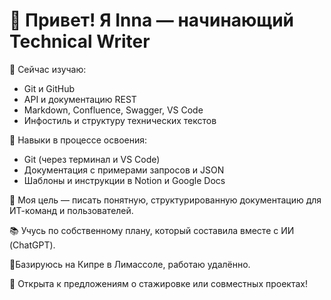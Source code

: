 # 👋 Привет! Я Inna — начинающий Technical Writer

🌱 Сейчас изучаю:
- Git и GitHub
- API и документацию REST
- Markdown, Confluence, Swagger, VS Code
- Инфостиль и структуру технических текстов

🧰 Навыки в процессе освоения:
- Git (через терминал и VS Code)
- Документация с примерами запросов и JSON
- Шаблоны и инструкции в Notion и Google Docs

🎯 Моя цель — писать понятную, структурированную документацию для ИТ-команд и пользователей.

📚 Учусь по собственному плану, который составила вместе с ИИ (ChatGPT).

📍Базируюсь на Кипре в Лимассоле, работаю удалённо.

🤝 Открыта к предложениям о стажировке или совместных проектах!


